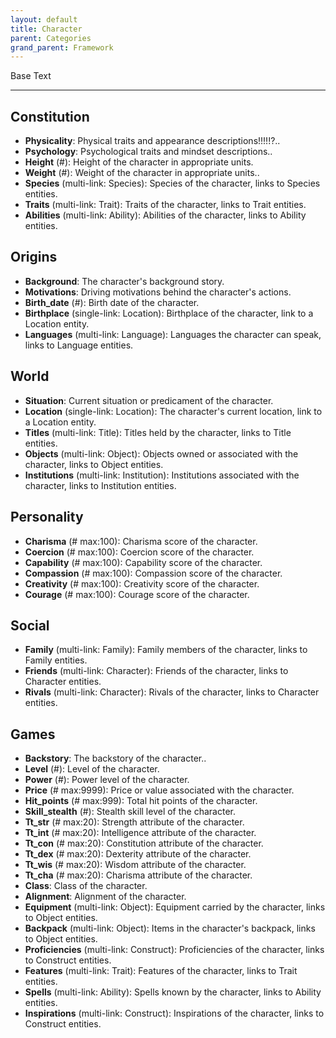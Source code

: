 ```yaml
---
layout: default
title: Character
parent: Categories
grand_parent: Framework 
---
```


Base Text 

---
## Constitution
- **Physicality**: Physical traits and appearance descriptions!!!!!?..
- **Psychology**: Psychological traits and mindset descriptions..
- **Height** (#): Height of the character in appropriate units.
- **Weight** (#): Weight of the character in appropriate units..
- **Species** (multi-link: Species): Species of the character, links to Species entities.
- **Traits** (multi-link: Trait): Traits of the character, links to Trait entities.
- **Abilities** (multi-link: Ability): Abilities of the character, links to Ability entities.

## Origins
- **Background**: The character's background story.
- **Motivations**: Driving motivations behind the character's actions.
- **Birth_date** (#): Birth date of the character.
- **Birthplace** (single-link: Location): Birthplace of the character, link to a Location entity.
- **Languages** (multi-link: Language): Languages the character can speak, links to Language entities.

## World
- **Situation**: Current situation or predicament of the character.
- **Location** (single-link: Location): The character's current location, link to a Location entity.
- **Titles** (multi-link: Title): Titles held by the character, links to Title entities.
- **Objects** (multi-link: Object): Objects owned or associated with the character, links to Object entities.
- **Institutions** (multi-link: Institution): Institutions associated with the character, links to Institution entities.

## Personality
- **Charisma** (# max:100): Charisma score of the character.
- **Coercion** (# max:100): Coercion score of the character.
- **Capability** (# max:100): Capability score of the character.
- **Compassion** (# max:100): Compassion score of the character.
- **Creativity** (# max:100): Creativity score of the character.
- **Courage** (# max:100): Courage score of the character.

## Social
- **Family** (multi-link: Family): Family members of the character, links to Family entities.
- **Friends** (multi-link: Character): Friends of the character, links to Character entities.
- **Rivals** (multi-link: Character): Rivals of the character, links to Character entities.

## Games
- **Backstory**: The backstory of the character..
- **Level** (#): Level of the character.
- **Power** (#): Power level of the character.
- **Price** (# max:9999): Price or value associated with the character.
- **Hit_points** (# max:999): Total hit points of the character.
- **Skill_stealth** (#): Stealth skill level of the character.
- **Tt_str** (# max:20): Strength attribute of the character.
- **Tt_int** (# max:20): Intelligence attribute of the character.
- **Tt_con** (# max:20): Constitution attribute of the character.
- **Tt_dex** (# max:20): Dexterity attribute of the character.
- **Tt_wis** (# max:20): Wisdom attribute of the character.
- **Tt_cha** (# max:20): Charisma attribute of the character.
- **Class**: Class of the character.
- **Alignment**: Alignment of the character.
- **Equipment** (multi-link: Object): Equipment carried by the character, links to Object entities.
- **Backpack** (multi-link: Object): Items in the character's backpack, links to Object entities.
- **Proficiencies** (multi-link: Construct): Proficiencies of the character, links to Construct entities.
- **Features** (multi-link: Trait): Features of the character, links to Trait entities.
- **Spells** (multi-link: Ability): Spells known by the character, links to Ability entities.
- **Inspirations** (multi-link: Construct): Inspirations of the character, links to Construct entities.

